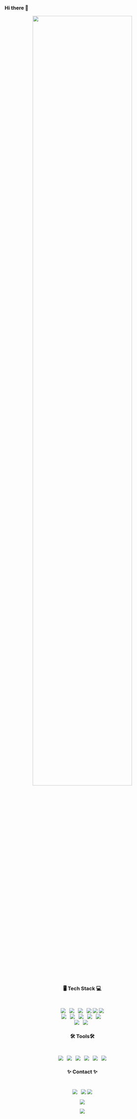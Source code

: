 ### Hi there 👋

<!--
**xuio-0528/xuio-0528** is a ✨ _special_ ✨ repository because its `README.md` (this file) appears on your GitHub profile.

Here are some ideas to get you started:

- 🔭 I’m currently working on ...
- 🌱 I’m currently learning ...
- 👯 I’m looking to collaborate on ...
- 🤔 I’m looking for help with ...
- 💬 Ask me about ...
- 📫 How to reach me: ...
- 😄 Pronouns: ...
- ⚡ Fun fact: ...
-->
<p align="center">
<img src = "https://user-images.githubusercontent.com/81913386/149950363-c2174677-47fb-43cf-bbc8-de2b209ac5ef.gif" width = "80%">


<h3 align="center"><b> 🖥 Tech Stack 💻 </b></h3></br>
<p align="center">
<a href="https://www.python.org/"> <img src="https://img.shields.io/badge/Python-3776AB?style=flat-badge&logo=python&logoColor=white"/></a> &nbsp 
<img src="https://img.shields.io/badge/scikit-learn-F7931E?style=flat-badge&logo=scikit-learn&logoColor=white"/></a> &nbsp 
<a href="https://www.java.com/ko/"> <img src="https://img.shields.io/badge/Java-CC3D3D?style=flat-badge&logo=java&logoColor=withe"/></a> &nbsp 
<img src="https://img.shields.io/badge/MySQL-4479A1?style=flat-badge&logo=mysql&logoColor=white"/></a>
<img src="https://img.shields.io/badge/C-A8B9CC?style=flat-badge&logo=c&logoColor=white"/></a>
<img src="https://img.shields.io/badge/C++-00599C?style=flat-badge&logo=c++&logoColor=white"/></a> </br>
<img src="https://img.shields.io/badge/HTML5-E34F26?style=flat-badge&logo=HTML5&logoColor=white"/></a> &nbsp 
<a href="https://git-scm.com/"> <img src="https://img.shields.io/badge/Git-F05032?style=flat-badge&logo=git&logoColor=white"/></a> &nbsp
<img src="https://img.shields.io/badge/JavaScript-F7DF1E?style=flat-badge&logo=JavaScript&logoColor=white"/></a> &nbsp 
<img src="https://img.shields.io/badge/CSS3-1572B6?style=flat-badge&logo=CSS3&logoColor=white"/></a> &nbsp
<img src="https://img.shields.io/badge/Node.js-339933?style=flat-badge&logo=Node.js&logoColor=white"/></a> &nbsp </br>
<img src="https://img.shields.io/badge/Photoshop-31A8FF?style=flat-badge&logo=adobephotoshop&logoColor=white"/></a> &nbsp 
<img src="https://img.shields.io/badge/Premiere-9999FF?style=flat-badge&logo=adobepremierepro&logoColor=white"/></a> &nbsp 
 
<h3 align="center"><b>🛠 Tools🛠</b></h3></br>
<p align="center">	
<a href="https://code.visualstudio.com/"> <img src="https://img.shields.io/badge/VisualStudioCode-007ACC?style=flat-badge&logo=visualstudiocode&logoColor=white"/></a> &nbsp 
<a href="https://www.mysql.com/"> <img src="https://img.shields.io/badge/MySQL-4479A1?style=flat-badge&logo=MySQL&logoColor=white"/></a>  &nbsp
<a href="https://www.eclipse.org/downloads/"> <img src="https://img.shields.io/badge/EclipseIDE-2C2255?style=flat-badge&logo=eclipse&logoColor=white"/></a> &nbsp 
<img src="https://img.shields.io/badge/IntelliJIDEA-000000?style=flat-badge&logo=intellijidea&logoColor=white"/></a> &nbsp 
<a href="https://www.jetbrains.com/ko-kr/pycharm/download/#section=windows"> <img src="https://img.shields.io/badge/PyCharm-48A842?style=flat-badge&logo=pycharm&logoColor=white"/></a>  &nbsp
<img src="https://img.shields.io/badge/macOS-000000?style=flat-badge&logo=macos&logoColor=white"/></a>


<h3 align="center"><b>✨ Contact ✨</b></h3></br>
<p align="center">	
<a href="https://www.facebook.com/profile.php?id=100005777942019"> <img src="https://img.shields.io/badge/Facebook-1877F2?style=flat-badge&logo=facebook&logoColor=white"/></a> &nbsp <a href="https://www.instagram.com/rlo_7l_/?hl=ko"> <img src="https://img.shields.io/badge/Instagram-E4405F?style=flat-badge&logo=instagram&logoColor=white"/></a> <a href="https://www.notion.so/59bf212d921d496a9fc96d226a9d771d"> <img src="https://img.shields.io/badge/Notion-000000?style=flat-badge&logo=notion&logoColor=white"/></a>



<p align="center">
<img src = "https://github-readme-stats.vercel.app/api?username=xuio-0528&show_icons=true&theme=dracula"/>
<p align="center">
<img src="https://github-readme-stats.vercel.app/api/top-langs/?username=xuio-0528&theme=omni&layout=compact"/>

